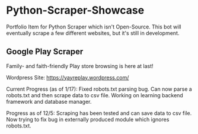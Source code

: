 # Python-Scraper-Showcase
Portfolio Item for Python Scraper which isn't Open-Source. This bot will eventually scrape a few different websites, but it's still in development.

## Google Play Scraper
Family- and faith-friendly Play store browsing is here at last!

Wordpress Site: https://yayreplay.wordpress.com/

Current Progress (as of 1/17): Fixed robots.txt parsing bug. Can now parse a robots.txt and then scrape data to csv file. Working on learning backend framework and database manager.

Progress as of 12/5: Scraping has been tested and can save data to csv file. Now trying to fix bug in externally produced module which ignores robots.txt.
